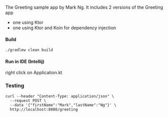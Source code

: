 The Greeting sample app by Mark Ng. It includes 2 versions of the Greeting app

- one using Ktor
- one using Ktor and Koin for dependency injection

#### Build
```bash
./gradlew clean build
```

#### Run in IDE (Intellij)

right click on Application.kt

### Testing
```
curl --header "Content-Type: application/json" \
  --request POST \
  --data '{"firstName":"Mark","lastName":"Ng"}' \
  http://localhost:8080/greeting
```
